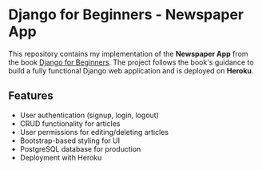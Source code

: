 # Django for Beginners - Newspaper App

This repository contains my implementation of the **Newspaper App** from the book [Django for Beginners](https://learndjango.com/courses/django-for-beginners/). The project follows the book's guidance to build a fully functional Django web application and is deployed on **Heroku**.

## Features

- User authentication (signup, login, logout)
- CRUD functionality for articles
- User permissions for editing/deleting articles
- Bootstrap-based styling for UI
- PostgreSQL database for production
- Deployment with Heroku
